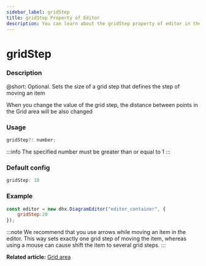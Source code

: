 ```yaml
---
sidebar_label: gridStep
title: gridStep Property of Editor
description: You can learn about the gridStep property of editor in the documentation of the DHTMLX JavaScript Diagram library. Browse developer guides and API reference, try out code examples and live demos, and download a free 30-day evaluation version of DHTMLX Diagram.
---
```


# gridStep

### Description

@short: Optional. Sets the size of a grid step that defines the step of moving an item

When you change the value of the grid step, the distance between points in the Grid area will be also changed

### Usage

~~~jsx
gridStep?: number;
~~~

:::info
The specified number must be greater than or equal to 1
:::

### Default config

~~~jsx
gridStep: 10
~~~

### Example

~~~jsx
const editor = new dhx.DiagramEditor("editor_container", {
    gridStep:20
});
~~~

:::note
We recommend that you use arrows while moving an item in the editor. This way sets exactly one grid step of moving the item, whereas using a mouse can cause shift the item to several grid steps.
:::

**Related article:** [Grid area](../../guides/diagram_editor/grid_area/)
